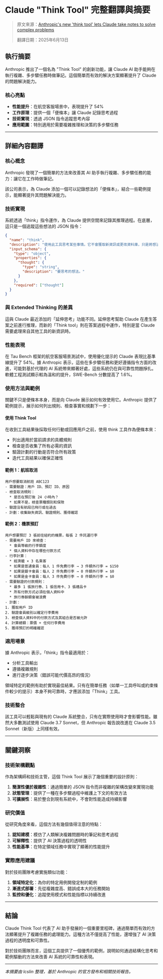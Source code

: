 # Claude "Think Tool" 完整翻譯與摘要

> 原文來源：[Anthropic's new 'think tool' lets Claude take notes to solve complex problems](https://the-decoder.com/anthropics-new-think-tool-lets-claude-take-notes-to-solve-complex-problems/)
> 
> 翻譯日期：2025年6月13日

## 執行摘要

Anthropic 推出了一個名為 "Think Tool" 的創新功能，讓 Claude AI 助手能夠在執行複雜、多步驟任務時做筆記。這個簡單而有效的解決方案顯著提升了 Claude 的問題解決能力。

### 核心亮點
- **性能提升**：在航空客服場景中，表現提升了 54%
- **工作原理**：提供一個「便條本」讓 Claude 記錄思考過程
- **技術實現**：透過 JSON 指令追蹤思考內容
- **應用範圍**：特別適用於需要複雜推理和決策的多步驟任務

---

## 詳細內容翻譯

### 核心概念

Anthropic 發現了一個簡單的方法來改善其 AI 助手執行複雜、多步驟任務的能力：讓它在工作時做筆記。

該公司表示，為 Claude 添加一個可以記錄想法的「便條本」，結合一些範例提示，能顯著提升其問題解決能力。

### 技術實現

系統透過「think」指令運作，為 Claude 提供空間來記錄其推理過程。在底層，這只是一個追蹤這些想法的 JSON 指令：

```json
{
  "name": "think",
  "description": "使用此工具思考某些事情。它不會獲取新資訊或更改資料庫，只是將想法附加到日誌中。在需要複雜推理或某些快取記憶時使用。",
  "input_schema": {
    "type": "object",
    "properties": {
      "thought": {
        "type": "string",
        "description": "要思考的想法。"
      }
    },
    "required": ["thought"]
  }
}
```

### 與 Extended Thinking 的差異

這與 Claude 最近添加的「延伸思考」功能不同。延伸思考幫助 Claude 在產生答案之前進行推理，而新的「Think tool」則在答案過程中運作，特別是當 Claude 需要處理來自其他工具的新資訊時。

### 性能表現

在 Tau Bench 框架的航空客服場景測試中，使用優化提示的 Claude 表現比基準線提升了 54%。據 Anthropic 表示，這些在多步驟任務和更好遵循指令方面的改進，可能對基於代理的 AI 系統帶來顯著好處，這些系統仍在與可靠性問題掙扎。軟體工程測試顯示較為溫和的提升，SWE-Bench 分數提高了 1.6%。

### 使用方法與範例

關鍵不只是便條本本身，而是向 Claude 展示如何有效使用它。Anthropic 提供了範例提示，展示如何列出規則、檢查事實和規劃下一步：

#### 使用 Think Tool

在收到工具結果後採取任何行動或回應用戶之前，使用 think 工具作為便條本來：
- 列出適用於當前請求的具體規則
- 檢查是否收集了所有必需的資訊
- 驗證計劃的行動是否符合所有政策
- 迭代工具結果以確保正確性

#### 範例 1：航班取消
```
用戶想要取消航班 ABC123
- 需要驗證：用戶 ID、預訂 ID、原因
- 檢查取消規則：
  * 是否在預訂後 24 小時內？
  * 如果不是，檢查票種類別和保險
- 驗證沒有航段已飛行或在過去
- 計劃：收集缺失資訊、驗證規則、獲得確認
```

#### 範例 2：機票預訂
```
用戶想要預訂 3 張前往紐約的機票，每張 2 件託運行李
- 需要用戶 ID 來檢查：
  * 會員等級的行李額度
  * 個人資料中存在哪些付款方式
- 行李計算：
  * 經濟艙 × 3 名乘客
  * 如果是普通會員：每人 1 件免費行李 → 3 件額外行李 = $150
  * 如果是銀卡會員：每人 2 件免費行李 → 0 件額外行李 = $0
  * 如果是金卡會員：每人 3 件免費行李 → 0 件額外行李 = $0
- 需要驗證的付款規則：
  * 最多 1 張旅行券、1 張信用卡、3 張禮品卡
  * 所有付款方式必須在個人資料中
  * 旅行券餘額會被浪費
- 計劃：
1. 獲取用戶 ID
2. 驗證會員級別以確定行李費用
3. 檢查個人資料中的付款方式及其組合是否被允許
4. 計算總額：票價 + 任何行李費用
5. 獲得預訂的明確確認
```

### 適用場景

據 Anthropic 表示，「think」指令最適用於：
- 分析工具輸出
- 遵循複雜規則
- 進行逐步決策（錯誤可能代價高昂的情況）

領域特定的範例有助於實現最佳結果。只有在簡單任務（如單一工具呼叫或約束條件較少的提示）本身不夠可靠時，才應該添加「Think」工具。

### 技術整合

該工具可以輕鬆與現有的 Claude 系統整合，只有在實際使用時才會影響性能。雖然大多數測試使用 Claude 3.7 Sonnet，但 Anthropic 報告說改進在 Claude 3.5 Sonnet（新版）上同樣有效。

---

## 關鍵洞察

### 技術架構觀點
作為架構師和技術主管，這個 Think Tool 展示了幾個重要的設計原則：

1. **簡潔性優於複雜性**：通過簡單的 JSON 指令而非複雜的架構改變來實現功能
2. **狀態管理**：提供了一種在多步驟過程中維護上下文的有效方法
3. **可擴展性**：易於整合到現有系統中，不會對性能造成持續影響

### 研究價值
從研究角度來看，這個方法有幾個值得注意的特點：

1. **認知建模**：模仿了人類解決複雜問題時的筆記和思考過程
2. **可解釋性**：提供了 AI 決策過程的透明性
3. **性能基準**：在特定領域任務中實現了顯著的性能提升

### 實際應用建議

對於技術團隊考慮實施類似功能：

1. **領域特定化**：為你的特定用例開發定制的範例
2. **漸進式部署**：先從複雜度高、錯誤成本大的任務開始
3. **監控和優化**：追蹤使用模式和性能指標以持續改進

---

## 結論

Claude Think Tool 代表了 AI 助手發展的一個重要里程碑，通過簡單而有效的方法顯著提升了複雜任務的處理能力。這種方法不僅提高了性能，還增強了 AI 決策過程的透明度和可靠性。

對於技術團隊而言，這個工具提供了一個優秀的範例，說明如何通過結構化思考和範例驅動的方法來改善 AI 系統的可靠性和表現。

---

*本摘要由 lcslin 整理，基於 Anthropic 的官方發布和相關技術報告。*